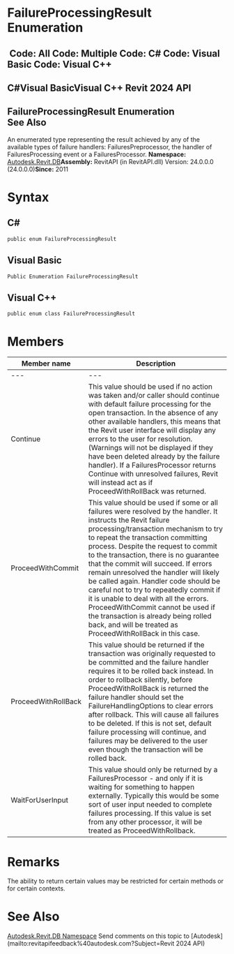 # FailureProcessingResult Enumeration

﻿
 Code: All Code: Multiple Code: C# Code: Visual Basic Code: Visual C++   
---  
C#Visual BasicVisual C++
Revit 2024 API  
---  
FailureProcessingResult Enumeration  
See Also  
---  
An enumerated type representing the result achieved by any of the available types of failure handlers: FailuresPreprocessor, the handler of FailuresProcessing event or a FailuresProcessor. 
**Namespace:** [Autodesk.Revit.DB](87546ba7-461b-c646-cbb1-2cb8f5bff8b2.md "Autodesk.Revit.DB Namespace")**Assembly:** RevitAPI (in RevitAPI.dll) Version: 24.0.0.0 (24.0.0.0)**Since:** 2011 
# Syntax
C#  
---  
```text
public enum FailureProcessingResult
```
  
Visual Basic  
---  
```text
Public Enumeration FailureProcessingResult
```
  
Visual C++  
---  
```text
public enum class FailureProcessingResult
```
  
# Members
| Member name | Description |
| --- | --- |
| --- | --- |
| Continue | This value should be used if no action was taken and/or caller should continue with default failure processing for the open transaction. In the absence of any other available handlers, this means that the Revit user interface will display any errors to the user for resolution. (Warnings will not be displayed if they have been deleted already by the failure handler). If a FailuresProcessor returns Continue with unresolved failures, Revit will instead act as if ProceedWithRollBack was returned. |
| ProceedWithCommit | This value should be used if some or all failures were resolved by the handler. It instructs the Revit failure processing/transaction mechanism to try to repeat the transaction committing process. Despite the request to commit to the transaction, there is no guarantee that the commit will succeed. If errors remain unresolved the handler will likely be called again. Handler code should be careful not to try to repeatedly commit if it is unable to deal with all the errors. ProceedWithCommit cannot be used if the transaction is already being rolled back, and will be treated as ProceedWithRollBack in this case. |
| ProceedWithRollBack | This value should be returned if the transaction was originally requested to be committed and the failure handler requires it to be rolled back instead. In order to rollback silently, before ProceedWithRollBack is returned the failure handler should set the FailureHandlingOptions to clear errors after rollback. This will cause all failures to be deleted. If this is not set, default failure processing will continue, and failures may be delivered to the user even though the transaction will be rolled back. |
| WaitForUserInput | This value should only be returned by a FailuresProcessor - and only if it is waiting for something to happen externally. Typically this would be some sort of user input needed to complete failures processing. If this value is set from any other processor, it will be treated as ProceedWithRollback. |

# Remarks
The ability to return certain values may be restricted for certain methods or for certain contexts. 
# See Also
[Autodesk.Revit.DB Namespace](87546ba7-461b-c646-cbb1-2cb8f5bff8b2.md "Autodesk.Revit.DB Namespace")
Send comments on this topic to [Autodesk](mailto:revitapifeedback%40autodesk.com?Subject=Revit 2024 API)